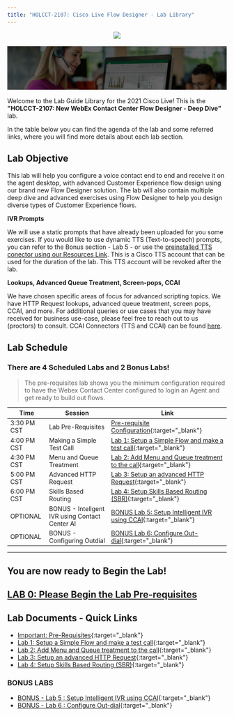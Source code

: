 ```yaml
---
title: "HOLCCT-2107: Cisco Live Flow Designer - Lab Library"
---
```

<p align="center">
  <img src="https://ayankovs-ccp-s3.s3.eu-west-3.amazonaws.com/CiscoLiveLogo.jpg">
</p>

![Banner](images/wxccbanner.jpg)

Welcome to the Lab Guide Library for the 2021 Cisco Live! This is the **"HOLCCT-2107: New WebEx Contact Center Flow Designer - Deep Dive"** lab. 

In the table below you can find the agenda of the lab and some referred links, where you will find more details about each lab section.

## Lab Objective

This lab will help you configure a voice contact end to end and receive it on the agent desktop, with advanced Customer Experience flow design using our brand new Flow Designer solution.
The lab will also contain multiple deep dive and advanced exercises using Flow Designer to help you design diverse types of Customer Experience flows.

**IVR Prompts**

We will use a static prompts that have already been uploaded for you some exercises. If you would like to use dynamic TTS (Text-to-speech) prompts, you can refer to the Bonus section - Lab 5 - or use the [preinstalled TTS conector using our Resources Link](https://cisco.box.com/s/oakd708czpfe0cpcgc3fd08o7ulxd9hw). This is a Cisco TTS account that can be used for the duration of the lab. This TTS account will be revoked after the lab.

**Lookups, Advanced Queue Treatment, Screen-pops, CCAI**

We have chosen specific areas of focus for advanced scripting topics. We have HTTP Request lookups, advanced queue treatment, screen pops, CCAI, and more. For additional queries or use cases that you may have received for business use-case, please feel free to reach out to us (proctors) to consult.
CCAI Connectors (TTS and CCAI) can be found [here](https://cisco.box.com/s/oakd708czpfe0cpcgc3fd08o7ulxd9hw). 

## Lab Schedule

### There are 4 Scheduled Labs and 2 Bonus Labs!

> The pre-requisites lab shows you the minimum configuration required to have the Webex Contact Center configured to login an Agent and get ready to build out flows.

| Time | Session | Link |
| ---- | ------- | ----------------- |
| 3:30 PM CST | Lab Pre-Requisites |  [Pre-requisite Configuration](labslive/prereq.md){:target="_blank"} |
| 4:00 PM CST | Making a Simple Test Call |  [Lab 1: Setup a Simple Flow and make a test call](labslive/lab1.md){:target="_blank"} |
| 4:30 PM CST | Menu and Queue Treatment | [Lab 2: Add Menu and Queue treatment to the call](labslive/lab2.md){:target="_blank"} |
| 5:00 PM CST | Advanced HTTP Request | [Lab 3: Setup an advanced HTTP Request](labslive/lab3.md){:target="_blank"} |
| 6:00 PM CST | Skills Based Routing | [Lab 4: Setup Skills Based Routing (SBR)](labslive/lab4.md){:target="_blank"} |
| OPTIONAL | BONUS - Intellgent IVR using Contact Center AI |  [BONUS Lab 5: Setup Intelligent IVR using CCAI](labslive/lab5.md){:target="_blank"} |
| OPTIONAL | BONUS - Configuring Outdial | [BONUS Lab 6: Configure Out-dial](labslive/lab6.md){:target="_blank"} |


---
## You are now ready to Begin the Lab!
## [LAB 0: Please Begin the Lab Pre-requisites](labslive/prereq.md)

## Lab Documents - Quick Links

* [Important: Pre-Requisites](labslive/prereq.md){:target="_blank"}
* [Lab 1: Setup a Simple Flow and make a test call](labslive/lab1.md){:target="_blank"}
* [Lab 2: Add Menu and Queue treatment to the call](labslive/lab2.md){:target="_blank"}
* [Lab 3: Setup an advanced HTTP Request](labslive/lab3.md){:target="_blank"}
* [Lab 4: Setup Skills Based Routing (SBR)](labslive/lab4.md){:target="_blank"}

### BONUS LABS

* [BONUS - Lab 5 : Setup Intelligent IVR using CCAI](labslive/lab5.md){:target="_blank"}
* [BONUS - Lab 6 : Configure Out-dial](labslive/lab6.md){:target="_blank"}